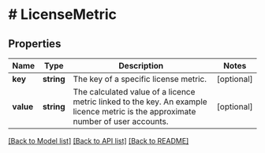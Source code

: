 # # LicenseMetric

## Properties

Name | Type | Description | Notes
------------ | ------------- | ------------- | -------------
**key** | **string** | The key of a specific license metric. | [optional]
**value** | **string** | The calculated value of a licence metric linked to the key. An example licence metric is the approximate number of user accounts. | [optional]

[[Back to Model list]](../../README.md#models) [[Back to API list]](../../README.md#endpoints) [[Back to README]](../../README.md)
